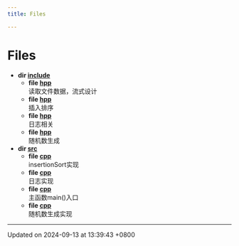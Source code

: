 ```yaml
---
title: Files

---
```


# Files




* **dir [include](Files/dir_d44c64559bbebec7f509842c48db8b23.md#dir-include)** 
    * **file [hpp](Files/data_read_8hpp.md#file-dataread.hpp)** <br />读取文件数据，流式设计 
    * **file [hpp](Files/insertion_sort_8hpp.md#file-insertionsort.hpp)** <br />插入排序 
    * **file [hpp](Files/log_8hpp.md#file-log.hpp)** <br />日志相关 
    * **file [hpp](Files/random_gernarate_8hpp.md#file-randomgernarate.hpp)** <br />随机数生成 
* **dir [src](Files/dir_68267d1309a1af8e8297ef4c3efbcdba.md#dir-src)** 
    * **file [cpp](Files/insertion_sort_8cpp.md#file-insertionsort.cpp)** <br />insertionSort实现 
    * **file [cpp](Files/log_8cpp.md#file-log.cpp)** <br />日志实现 
    * **file [cpp](Files/main_8cpp.md#file-main.cpp)** <br />主函数main()入口 
    * **file [cpp](Files/random_gernarate_8cpp.md#file-randomgernarate.cpp)** <br />随机数生成实现 



-------------------------------

Updated on 2024-09-13 at 13:39:43 +0800
